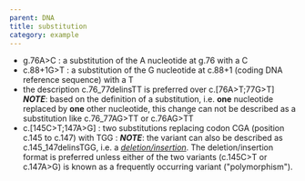 ```yaml
---
parent: DNA
title: substitution
category: example
---
```


*	g.76A>C
	: a substitution of the A nucleotide at g.76 with a C
* 	c.88+1G>T
	: a substitution of the G nucleotide at c.88+1 (coding DNA reference sequence) with a T
*   the description c.76\_77delinsTT is preferred over c.[76A>T;77G>T]  
    _**NOTE**_: based on the definition of a substitution, i.e. **one** nucleotide replaced by **one** other nucleotide, this change can not be described as a substitution like c.76\_77AG>TT or c.76AG>TT
*	c.[145C>T;147A>G]
	: two substitutions replacing codon CGA (position c.145 to c.147) with TGG
	: _**NOTE**_:	the variant can also be described as c.145\_147delinsTGG, i.e. a [_deletion/insertion_](/recommendations/DNA/variant/substitution/). The deletion/insertion format is preferred unless either of the two variants (c.145C>T or c.147A>G) is known as a frequently occurring variant ("polymorphism").
